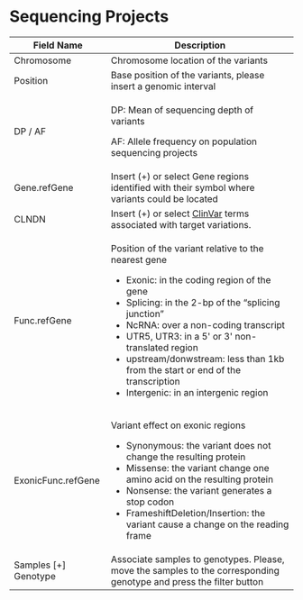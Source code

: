 # Sequencing Projects

| Field Name             | Description                                                                                                                                                                                                                                                                                                                                                                                                                 |
| ---------------------- | --------------------------------------------------------------------------------------------------------------------------------------------------------------------------------------------------------------------------------------------------------------------------------------------------------------------------------------------------------------------------------------------------------------------------- |
| Chromosome             | Chromosome location of the variants                                                                                                                                                                                                                                                                                                                                                                                         |
| Position               | Base position of the variants, please insert a genomic interval                                                                                                                                                                                                                                                                                                                                                             |
| DP / AF                | <p>DP: Mean of sequencing depth of variants</p><p></p><p>AF: Allele frequency on population sequencing projects</p>                                                                                                                                                                                                                                                                                                         |
| Gene.refGene           | Insert (+) or select Gene regions identified with their symbol where variants could be located                                                                                                                                                                                                                                                                                                                              |
| CLNDN                  | Insert (+) or select [ClinVar](https://www.ncbi.nlm.nih.gov/clinvar/) terms associated with target variations.                                                                                                                                                                                                                                                                                                              |
| Func.refGene           | <p></p><p>Position of the variant relative to the nearest gene</p><ul><li>Exonic: in the coding region of the gene</li><li>Splicing: in the 2-bp of the “splicing junction”</li><li>NcRNA: over a non-coding transcript</li><li>UTR5, UTR3: in a 5' or 3' non-translated region</li><li>upstream/donwstream: less than 1kb from the start or end of the transcription</li><li>Intergenic: in an intergenic region</li></ul> |
| ExonicFunc.refGene     | <p></p><p>Variant effect on exonic regions</p><ul><li>Synonymous: the variant does not change the resulting protein</li><li>Missense: the variant change one amino acid on the resulting protein</li><li>Nonsense: the variant generates a stop codon</li><li>FrameshiftDeletion/Insertion: the variant cause a change on the reading frame</li></ul>                                                                       |
| Samples \[+] Genotype  | Associate samples to genotypes. Please, move the samples to the corresponding genotype and press the filter button                                                                                                                                                                                                                                                                                                          |
